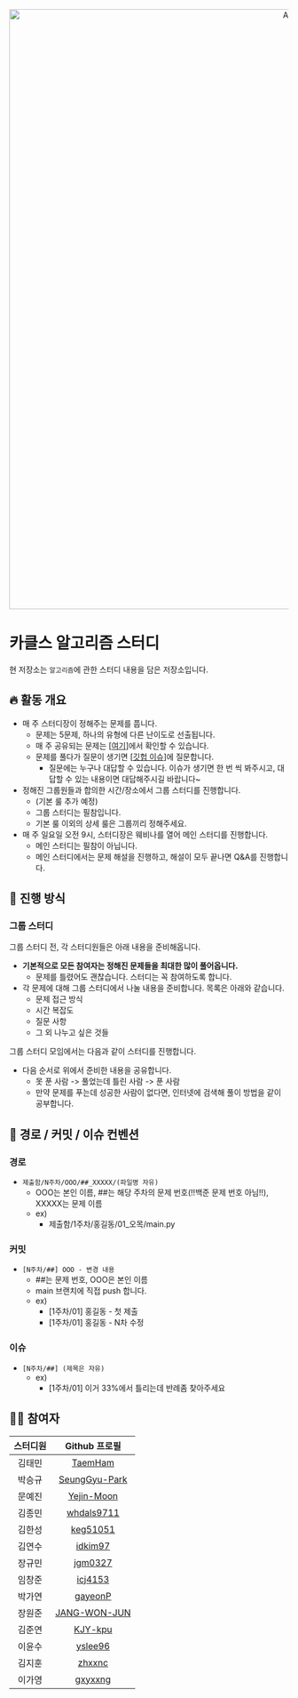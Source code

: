 <div align="center">
  <img src="https://github.com/KKS-Algorithm-Study/AlgoRepo/assets/95671168/5f643f52-5ada-4e0e-979a-9b9c84e57031" alt="Algorithm Image" width="1080">
</div>

# 카클스 알고리즘 스터디

현 저장소는 `알고리즘`에 관한 스터디 내용을 담은 저장소입니다.

## 🔥 활동 개요

- 매 주 스터디장이 정해주는 문제를 풉니다.
  - 문제는 5문제, 하나의 유형에 다른 난이도로 선출됩니다.
  - 매 주 공유되는 문제는 [[여기](https://www.acmicpc.net/group/practice/19377)]에서 확인할 수 있습니다.
  - 문제를 풀다가 질문이 생기면 [[깃헙 이슈](https://github.com/KKS-Algorithm-Study/AlgoRepo/issues)]에 질문합니다.
    - 질문에는 누구나 대답할 수 있습니다. 이슈가 생기면 한 번 씩 봐주시고, 대답할 수 있는 내용이면 대답해주시길 바랍니다~
- 정해진 그룹원들과 합의한 시간/장소에서 그룹 스터디를 진행합니다.
  - (기본 룰 추가 예정)
  - 그룹 스터디는 필참입니다.
  - 기본 룰 이외의 상세 룰은 그룹끼리 정해주세요.
- 매 주 일요일 오전 9시, 스터디장은 웨비나를 열어 메인 스터디를 진행합니다.
  - 메인 스터디는 필참이 아닙니다. 
  - 메인 스터디에서는 문제 해설을 진행하고, 해설이 모두 끝나면 Q&A를 진행합니다.

## 📌 진행 방식

### 그룹 스터디

그룹 스터디 전, 각 스터디원들은 아래 내용을 준비해옵니다.
- **기본적으로 모든 참여자는 정해진 문제들을 최대한 많이 풀어옵니다.**
  - 문제를 틀렸어도 괜찮습니다. 스터디는 꼭 참여하도록 합니다.
- 각 문제에 대해 그룹 스터디에서 나눌 내용을 준비합니다. 목록은 아래와 같습니다.
  - 문제 접근 방식
  - 시간 복잡도
  - 질문 사항
  - 그 외 나누고 싶은 것들

그룹 스터디 모임에서는 다음과 같이 스터디를 진행합니다.
- 다음 순서로 위에서 준비한 내용을 공유합니다.
  - 못 푼 사람 -> 풀었는데 틀린 사람 -> 푼 사람
  - 만약 문제를 푸는데 성공한 사람이 없다면, 인터넷에 검색해 풀이 방법을 같이 공부합니다.

## 🐾 경로 / 커밋 / 이슈 컨벤션

### 경로
- `제출함/N주차/OOO/##_XXXXX/(파일명 자유)`
  - OOO는 본인 이름, ##는 해당 주차의 문제 번호(!!백준 문제 번호 아님!!), XXXXX는 문제 이름
  - ex)
    - 제출함/1주차/홍길동/01_오목/main.py

### 커밋
- `[N주차/##] OOO - 변경 내용`
  - ##는 문제 번호, OOO은 본인 이름
  - main 브랜치에 직접 push 합니다.
  - ex)
    - [1주차/01] 홍길동 - 첫 제출
    - [1주차/01] 홍길동 - N차 수정

### 이슈
- `[N주차/##] (제목은 자유)`
  - ex)
    - [1주차/01] 이거 33%에서 틀리는데 반례좀 찾아주세요

## 👨‍💻 참여자

| 스터디원 |                  Github 프로필                   |
| :-----: | :---------------------------------------------: |
|  김태민  | [TaemHam](https://github.com/TaemHam) |
|  박승규  | [SeungGyu-Park](https://github.com/SeungGyu-Park) |
|  문예진  | [Yejin-Moon](https://github.com/Yejin-Moon) |
|  김종민  | [whdals9711](https://github.com/whdals9711) |
|  김한성  | [keg51051](https://github.com/keg51051) |
|  김연수  | [idkim97](https://github.com/idkim97) |
|  장규민  | [jgm0327](https://github.com/jgm0327) |
|  임창준  | [icj4153](https://github.com/icj4153) |
|  박가연  | [gayeonP](https://github.com/gayeonP) |
|  장원준  | [JANG-WON-JUN](https://github.com/JANG-WON-JUN) |
|  김준연  | [KJY-kpu](https://github.com/KJY-kpu) |
|  이윤수  | [yslee96](https://github.com/yslee96) |
|  김지훈  | [zhxxnc](https://github.com/zhxxnc) |
|  이가영  | [gxyxxng](https://github.com/gxyxxng) |
 